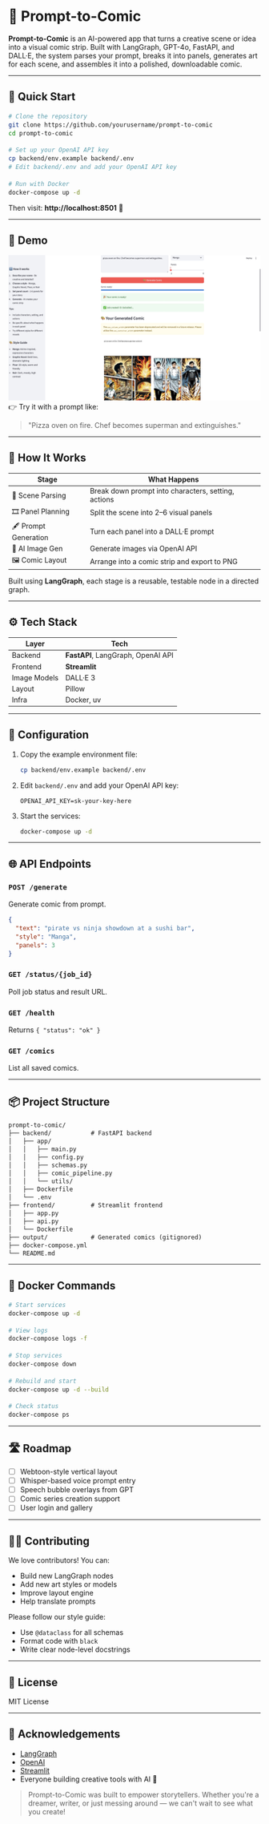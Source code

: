 # 🎨 Prompt-to-Comic

**Prompt-to-Comic** is an AI-powered app that turns a creative scene or idea into a visual comic strip. Built with LangGraph, GPT-4o, FastAPI, and DALL·E, the system parses your prompt, breaks it into panels, generates art for each scene, and assembles it into a polished, downloadable comic.

---

## 🚀 Quick Start

```bash
# Clone the repository
git clone https://github.com/yourusername/prompt-to-comic
cd prompt-to-comic

# Set up your OpenAI API key
cp backend/env.example backend/.env
# Edit backend/.env and add your OpenAI API key

# Run with Docker
docker-compose up -d
```

Then visit: **http://localhost:8501** 🎉

---

## 📸 Demo
![demo-preview](static/demo.jpeg)  
👉 Try it with a prompt like:

> "Pizza oven on fire. Chef becomes superman and extinguishes."

---

## 🧠 How It Works

| Stage | What Happens |
|-------|---------------|
| 🧾 Scene Parsing | Break down prompt into characters, setting, actions |
| 🎞️ Panel Planning | Split the scene into 2–6 visual panels |
| 🖋️ Prompt Generation | Turn each panel into a DALL·E prompt |
| 🧠 AI Image Gen | Generate images via OpenAI API |
| 🖼️ Comic Layout | Arrange into a comic strip and export to PNG |

Built using **LangGraph**, each stage is a reusable, testable node in a directed graph.

---

## ⚙️ Tech Stack

| Layer        | Tech                                |
|--------------|-------------------------------------|
| Backend      | **FastAPI**, LangGraph, OpenAI API |
| Frontend     | **Streamlit**                       |
| Image Models | DALL·E 3                            |
| Layout       | Pillow                              |
| Infra        | Docker, uv                          |

---

## 🔧 Configuration

1. Copy the example environment file:
   ```bash
   cp backend/env.example backend/.env
   ```

2. Edit `backend/.env` and add your OpenAI API key:
   ```env
   OPENAI_API_KEY=sk-your-key-here
   ```

3. Start the services:
   ```bash
   docker-compose up -d
   ```

---

## 🌐 API Endpoints

### `POST /generate`
Generate comic from prompt.
```json
{
  "text": "pirate vs ninja showdown at a sushi bar",
  "style": "Manga",
  "panels": 3
}
```

### `GET /status/{job_id}`
Poll job status and result URL.

### `GET /health`
Returns `{ "status": "ok" }`

### `GET /comics`
List all saved comics.

---

## 📦 Project Structure
```
prompt-to-comic/
├── backend/           # FastAPI backend
│   ├── app/
│   │   ├── main.py
│   │   ├── config.py
│   │   ├── schemas.py
│   │   ├── comic_pipeline.py
│   │   └── utils/
│   ├── Dockerfile
│   └── .env
├── frontend/          # Streamlit frontend
│   ├── app.py
│   ├── api.py
│   └── Dockerfile
├── output/            # Generated comics (gitignored)
├── docker-compose.yml
└── README.md
```

---

## 🐳 Docker Commands

```bash
# Start services
docker-compose up -d

# View logs
docker-compose logs -f

# Stop services
docker-compose down

# Rebuild and start
docker-compose up -d --build

# Check status
docker-compose ps
```

---

## 🛣️ Roadmap
- [ ] Webtoon-style vertical layout
- [ ] Whisper-based voice prompt entry
- [ ] Speech bubble overlays from GPT
- [ ] Comic series creation support
- [ ] User login and gallery

---

## 👨‍💻 Contributing
We love contributors! You can:
- Build new LangGraph nodes
- Add new art styles or models
- Improve layout engine
- Help translate prompts

Please follow our style guide:
- Use `@dataclass` for all schemas
- Format code with `black`
- Write clear node-level docstrings

---

## 📜 License
MIT License

---

## 🙏 Acknowledgements
- [LangGraph](https://github.com/langchain-ai/langgraph)
- [OpenAI](https://openai.com)
- [Streamlit](https://streamlit.io)
- Everyone building creative tools with AI 💛

> Prompt-to-Comic was built to empower storytellers. Whether you're a dreamer, writer, or just messing around — we can't wait to see what you create!

